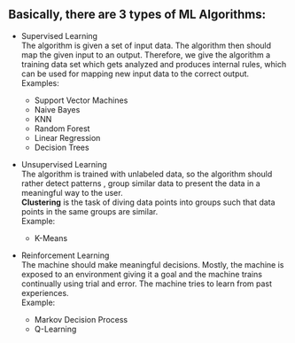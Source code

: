 ## Basically, there are 3 types of ML Algorithms:

* Supervised Learning  
    The algorithm is given a set of input data. The algorithm then should map the given input to an output. 
    Therefore, we give the algorithm a training data set which gets analyzed and produces internal rules, which can be used for mapping new input data to the correct output.   
  Examples: 
    * Support Vector Machines
    * Naive Bayes
    * KNN
    * Random Forest
    * Linear Regression
    * Decision Trees
* Unsupervised Learning  
  The algorithm is trained with unlabeled data, so the algorithm should rather detect patterns , group similar data to present the data in a meaningful way to the user.  
  **Clustering** is the task of diving data points into groups such that data points in the same groups are similar.  
  Example: 
  * K-Means
    
* Reinforcement Learning  
The machine should make meaningful decisions. Mostly, the machine is exposed to an environment giving it a goal and the machine trains continually using trial and error. The machine tries to learn from past experiences.  
  Example:
  * Markov Decision Process
  * Q-Learning
